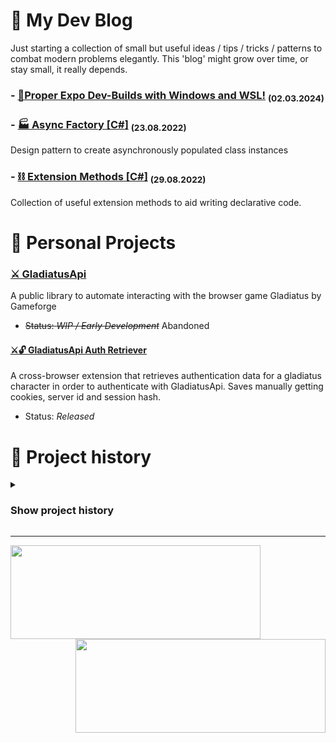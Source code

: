 # 📝 My Dev Blog

Just starting a collection of small but useful ideas / tips / tricks / patterns to combat modern problems elegantly. This 'blog' might grow over time, or stay small, it really depends.
### - [🐧Proper Expo Dev-Builds with Windows and WSL!](https://medium.com/@danielrauhut/running-expo-dev-builds-from-wsl-on-your-windows-virtual-devices-android-emulator-bd7cc7e29418) <sub>(02.03.2024)</sub>

### - [🏭 Async Factory [**C#**]](https://gist.github.com/0tii/096eb289f4dcd6feb471a5f883fe6177)   <sub>(23.08.2022)</sub>
Design pattern to create asynchronously populated class instances

### - [⛓️ Extension Methods [**C#**]](https://gist.github.com/0tii/513a638e06a3020d888a917eae38d91f)   <sub>(29.08.2022)</sub>
Collection of useful extension methods to aid writing declarative code.

# 🚧 Personal Projects

### [⚔️ GladiatusApi](https://github.com/0tii/GladiatusApi) <img width="16" height="16" src="https://i.imgur.com/i2EFPlU.png" />
A public library to automate interacting with the browser game Gladiatus by Gameforge
- ~~Status: *WIP / Early Development*~~ Abandoned

#### [⚔️🔓 GladiatusApi Auth Retriever](https://github.com/0tii/GladiApiAuthRetriever)<img width="16" height="16" src="https://img.icons8.com/color/344/javascript--v1.png" />
A cross-browser extension that retrieves authentication data for a gladiatus character in order to authenticate with GladiatusApi. Saves manually getting cookies, server id and session hash.
- Status: *Released*

# 📜 Project history
<details>
<summary><b><h3>Show project history</h3></b></summary>

#### [🛠️ Business Tools Api](https://github.com/0tii/businesstools) <img width="16" height="16" src="https://img.icons8.com/color/96/typescript.png" />
A REST-like API supplying endpoints to aid common business processes
- Status: *Abandoned*

#### [🖥️ html-to-pdf](https://github.com/0tii/html-to-pdf) <img width="16" height="16" src="https://img.icons8.com/color/344/javascript--v1.png" /><img width="16" height="16" src="https://img.icons8.com/color/96/typescript.png" />
An easy-to-use but reliable asynchronous library to create highly customizable PDFs from HTML or URL as buffer, base64 string and .pdf file
- Status: *Finished / Released*

#### [🌐 react-web-request-client](https://github.com/0tii/react-web-request-client) <img width="16" height="16" src="https://img.icons8.com/color/344/javascript--v1.png" />
React widget to make (limited) web requests from a front-end component to CORS enabled APIs or general web requests with a CORS proxy
- Status: *Finished / Released*

#### [🆔 GetGuid](https://github.com/0tii/GetGuid) <img width="16" height="16" src="https://img.icons8.com/color/344/javascript--v1.png" />
RESTful, MySQL-backed Web Api to get guaranteed collision-free guids
- Status: *Finished / Released*

#### [🔎 mc-status](https://github.com/0tii/Mc-Status) <img width="16" height="16" src="https://img.icons8.com/color/344/javascript--v1.png" />
Async node.js implementation of the UDP Minecraft Server Query Protocol and TCP Minecraft Server List Ping Protocol.
- Status: *Finished / Released*

#### [🔓 Excel Sheet Unblocker](https://github.com/0tii/ExcelSheetUnblocker) <img width="16" height="16" src="https://img.icons8.com/color/344/python--v1.png" />
Remove Sheet Protection from .xlsx files. Easily.
- Status: *Finished / Released*

#### [💾 Twitch Revenue SQLite](https://github.com/0tii/TwitchRevenueSQLite) <img width="16" height="16" src="https://img.icons8.com/color/344/python--v1.png" />
Python command-line tool to create SQL Databases from leaked Twitch Earnings
- Status: *Finished / Released*

#### [📡 S0nar](https://github.com/0tii/s0nar) <img width="24" height="24" src="https://img.icons8.com/color/344/java-coffee-cup-logo--v1.png" />
Lightweight but powerful event system to create and process source code hooks
- Status: *Finished / Released*
</details>

____________________


<img align="left" width="400" height="150" src="https://github-readme-stats.vercel.app/api?username=0tii&show_icons=true&theme=tokyonight" />

<img align="right" width="400" height="150" src="https://github-readme-stats.vercel.app/api/top-langs/?username=0tii&layout=compact&langs_count=8" />

